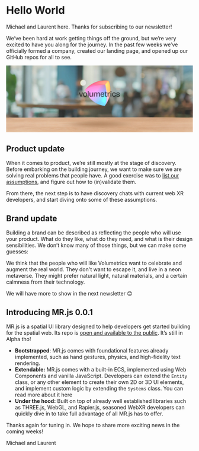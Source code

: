 # Hello World

Michael and Laurent here. Thanks for subscribing to our newsletter!

We’ve been hard at work getting things off the ground, but we’re very excited to have you along for the journey. In the past few weeks we’ve officially formed a company, created our landing page, and opened up our GitHub repos for all to see.

![Hero image](twiv01-header.jpg)

## Product update

When it comes to product, we’re still mostly at the stage of discovery. Before embarking on the building journey, we want to make sure we are solving real problems that people have. A good exercise was to [list our assumptions](https://volumetrics.getoutline.com/s/e924ec60-a61e-4306-8400-5979c098b69d), and figure out how to (in)validate them.

From there, the next step is to have discovery chats with current web XR developers, and start diving onto some of these assumptions.

## Brand update

Building a brand can be described as reflecting the people who will use your product. What do they like, what do they need, and what is their design sensibilities. We don’t know many of those things, but we can make some guesses:

We think that the people who will like Volumetrics want to celebrate and augment the real world. They don't want to escape it, and live in a neon metaverse. They might prefer natural light, natural materials, and a certain calmness from their technology.

We will have more to show in the next newsletter 😊

## Introducing MR.js 0.0.1

MR.js is a spatial UI library designed to help developers get started building for the spatial web. Its repo is [open and available to the public](https://github.com/Volumetrics-io/MR.js). It’s still in Alpha tho!

- **Bootstrapped**: MR.js comes with foundational features already implemented, such as hand gestures, physics, and high-fidelity text rendering.
- **Extendable:** MR.js comes with a built-in ECS, implemented using Web Components and vanilla JavaScript. Developers can extend the `Entity` class, or any other element to create their own 2D or 3D UI elements, and implement custom logic by extending the `Systems` class. You can read more about it here
- **Under the hood:** Built on top of already well established libraries such as THREE.js, WebGL, and Rapier.js, seasoned WebXR developers can quickly dive in to take full advantage of all MR.js has to offer.


Thanks again for tuning in. We hope to share more exciting news in the coming weeks!


Michael and Laurent
